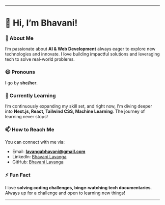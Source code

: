 
---

# 👋 Hi, I’m Bhavani!

### 👀 About Me
I’m passionate about **AI & Web Development** always eager to explore new technologies and innovate. I love building impactful solutions and leveraging tech to solve real-world problems.

### 😄 Pronouns
I go by **she/her**.

### 🌱 Currently Learning
I’m continuously expanding my skill set, and right now, I'm diving deeper into **Next.js, React, Tailwind CSS, Machine Learning**. The journey of learning never stops!

### 📫 How to Reach Me
You can connect with me via:
- Email: **lavangabhavani@gmail.com**
- LinkedIn: [Bhavani Lavanga](https://www.linkedin.com/in/bhavani-lavanga-6a0a7b289/)
- GitHub: [Bhavani Lavanga](https://github.com/BhavaniLavanga)



### ⚡ Fun Fact
I love **solving coding challenges, binge-watching tech documentaries**. Always up for a challenge and open to learning new things!

---
